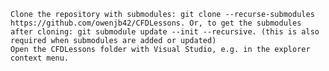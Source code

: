 
    Clone the repository with submodules: git clone --recurse-submodules https://github.com/owenjb42/CFDLessons. Or, to get the submodules after cloning: git submodule update --init --recursive. (this is also required when submodules are added or updated)
    Open the CFDLessons folder with Visual Studio, e.g. in the explorer context menu.
